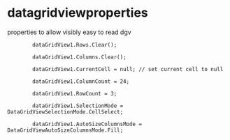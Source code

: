 # datagridviewproperties
properties to allow visibly easy to read dgv

            dataGridView1.Rows.Clear();
            
            dataGridView1.Columns.Clear();
            
            dataGridView1.CurrentCell = null; // set current cell to null
            
            dataGridView1.ColumnCount = 24;
            
            dataGridView1.RowCount = 3; 
            
            dataGridView1.SelectionMode = DataGridViewSelectionMode.CellSelect;
            
            dataGridView1.AutoSizeColumnsMode = DataGridViewAutoSizeColumnsMode.Fill;
